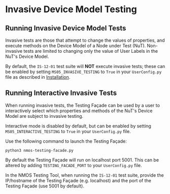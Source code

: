 # Invasive Device Model Testing

## Running Invasive Device Model Tests

Invasive tests are those that attempt to change the values of properties, and execute methods on the Device Model of a Node under Test (NuT).
Non-invasive tests are limited to changing only the value of User Labels in the NuT's Device Model.

By default, the `IS-12-01` test suite will __NOT__ execute invasive tests; these can be enabled by setting `MS05_INVASIVE_TESTING` to `True` in your `UserConfig.py` file as described in [Installation](1.0.%20Installation.md).

## Running Interactive Invasive Tests

When running invasive tests, the Testing Façade can be used by a user to interactively select which properties and methods of the NuT's Device Model are subject to invasive testing.

Interactive mode is disabled by default, but can be enabled by setting `MS05_INTERACTIVE_TESTING` to `True` in your `UserConfig.py` file.

Use the following command to launch the Testing Façade:

```shell
python3 nmos-testing-facade.py
```

By default the Testing Façade will run on localhost port 5001. This can be altered by adding `TESTING_FACADE_PORT` to your `UserConfig.py` file.

In the NMOS Testing Tool, when running the `IS-12-01` test suite, provide the IP/hostname of the Testing Façade (e.g. localhost) and the port of the Testing Façade (use 5001 by default).